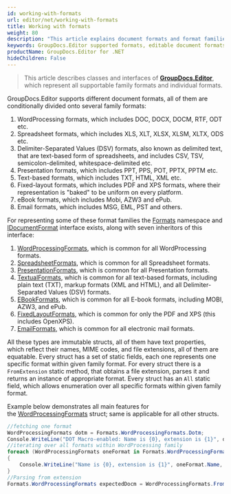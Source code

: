 ```yaml
---
id: working-with-formats
url: editor/net/working-with-formats
title: Working with formats
weight: 80
description: "This article explains document formats and format families supported by GroupDocs.Editor for .NET and how to operate them in .NET code."
keywords: GroupDocs.Editor supported formats, editable document formats
productName: GroupDocs.Editor for .NET
hideChildren: False
---
```

> This article describes classes and interfaces of [**GroupDocs.Editor**](https://products.groupdocs.com/editor/net), which represent all supportable family formats and individual formats.

GroupDocs.Editor supports different document formats, all of them are conditionally divided onto several family formats:

1. WordProcessing formats, which includes DOC, DOCX, DOCM, RTF, ODT etc.
2. Spreadsheet formats, which includes XLS, XLT, XLSX, XLSM, XLTX, ODS etc.
3. Delimiter-Separated Values (DSV) formats, also known as delimited text, that are text-based form of spreadsheets, and includes CSV, TSV, semicolon-delimited, whitespace-delimited etc.
4. Presentation formats, which includes PPT, PPS, POT, PPTX, PPTM etc.
5. Text-based formats, which includes TXT, HTML, XML etc.
6. Fixed-layout formats, which includes PDF and XPS formats, where their representation is "baked" to be uniform on every platform.
7. eBook formats, which includes Mobi, AZW3 and ePub.
8. Email formats, which includes MSG, EML, PST and others.

For representing some of these format families the [Formats](https://apireference.groupdocs.com/net/editor/groupdocs.editor.formats/) namespace and [IDocumentFormat](https://apireference.groupdocs.com/net/editor/groupdocs.editor.formats/idocumentformat) interface exists, along with seven inheritors of this interface:

1. [WordProcessingFormats](https://apireference.groupdocs.com/net/editor/groupdocs.editor.formats/wordprocessingformats), which is common for all WordProcessing formats.
2. [SpreadsheetFormats](https://apireference.groupdocs.com/net/editor/groupdocs.editor.formats/spreadsheetformats), which is common for all Spreadsheet formats.
3. [PresentationFormats](https://apireference.groupdocs.com/net/editor/groupdocs.editor.formats/presentationformats), which is common for all Presentation formats.
4. [TextualFormats](https://apireference.groupdocs.com/net/editor/groupdocs.editor.formats/textualformats), which is common for all text-based formats, including plain text (TXT), markup formats (XML and HTML), and all Delimiter-Separated Values (DSV) formats.
5. [EBookFormats](https://apireference.groupdocs.com/editor/net/groupdocs.editor.formats/ebookformats), which is common for all E-book formats, including MOBI, AZW3, and ePub.
6. [FixedLayoutFormats](https://apireference.groupdocs.com/editor/net/groupdocs.editor.formats/fixedlayoutformats), which is common for only the PDF and XPS (this includes OpenXPS).
7. [EmailFormats](https://apireference.groupdocs.com/editor/net/groupdocs.editor.formats/emailformats), which is common for all electronic mail formats.

All these types are immutable structs, all of them have text properties, which reflect their names, MIME codes, and file extensions, all of them are equatable. Every struct has a set of static fields, each one represents one specific format within given family format. For every struct there is a `FromExtension` static method, that obtains a file extension, parses it and returns an instance of appropriate format. Every struct has an `All` static field, which allows enumeration over all specific formats within given family format.

Example below demonstrates all main features for the [WordProcessingFormats](https://apireference.groupdocs.com/net/editor/groupdocs.editor.formats/wordprocessingformats) struct; same is applicable for all other structs.

```csharp
//fetching one format
WordProcessingFormats dotm = Formats.WordProcessingFormats.Dotm;
Console.WriteLine("DOT Macro-enabled: Name is {0}, extension is {1}", dotm.Name, dotm.Extension);
//iterating over all formats within WordProcessing family
foreach (WordProcessingFormats oneFormat in Formats.WordProcessingFormats.All)
{
    Console.WriteLine("Name is {0}, extension is {1}", oneFormat.Name, oneFormat.Extension);
}
//Parsing from extension
Formats.WordProcessingFormats expectedDocm = WordProcessingFormats.FromExtension(".docm");
```
